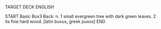 TARGET DECK
ENGLISH

START
Basic
Box3
Back: n. 1 small evergreen tree with dark green leaves. 2 its fine hard wood. [latin buxus, greek puxos]
END
